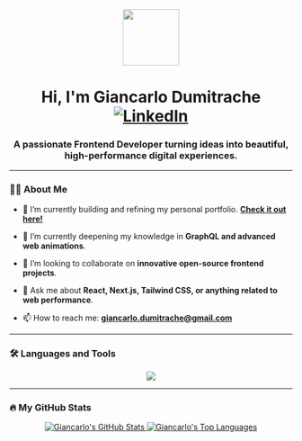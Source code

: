 <!-- 
Hi there! This is a special "profile README" for your GitHub page. 
The stats and badges will update automatically! 
Just copy, paste, and customize the links. 
-->

<div id="header" align="center">
  <img src="https://media.giphy.com/media/M9gbBd9hCsO6hlK6Cy/giphy.gif" width="100"/>
  <h1>
    Hi, I'm Giancarlo Dumitrache
    <a href="https://www.linkedin.com/in/giancarlo-dumitrache-a2a337371/" target="_blank">
      <img src="https://img.shields.io/badge/LinkedIn-Profile-blue?style=for-the-badge&logo=linkedin" alt="LinkedIn"/>
    </a>
  </h1>
  <h3>A passionate Frontend Developer turning ideas into beautiful, high-performance digital experiences.</h3>
</div>

---

### 👨‍💻 About Me

- 🔭 I’m currently building and refining my personal portfolio. **[Check it out here!](https://giancarlodumitrachedev.github.io/giancarlodumitrache.dev/)**

- 🌱 I’m currently deepening my knowledge in **GraphQL and advanced web animations**.

- 👯 I’m looking to collaborate on **innovative open-source frontend projects**.

- 💬 Ask me about **React, Next.js, Tailwind CSS, or anything related to web performance**.

- 📫 How to reach me: **giancarlo.dumitrache@gmail.com**

---

### 🛠️ Languages and Tools

<p align="center">
  <a href="https://skillicons.dev">
    <img src="https://skillicons.dev/icons?i=react,nextjs,ts,tailwind,html,css,js,git,vscode,figma,vercel&perline=5" />
  </a>
</p>

---

### 🔥 My GitHub Stats

<p align="center">
  <a href="https://github.com/anuraghazra/github-readme-stats">
    <img alt="Giancarlo's GitHub Stats" src="https://github-readme-stats.vercel.app/api?username=giancarlodumitrachedev&show_icons=true&count_private=true&theme=tokyonight&hide_border=true&include_all_commits=true" />
  </a>
  <a href="https://github.com/anuraghazra/github-readme-stats">
    <img alt="Giancarlo's Top Languages" src="https://github-readme-stats.vercel.app/api/top-langs/?username=giancarlodumitrachedev&langs_count=8&layout=compact&theme=tokyonight&hide_border=true" />
  </a>
</p>

